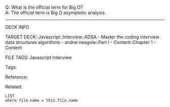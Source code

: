 Q: What is the official term for Big O?  
A: The official term is Big O asymptotic analysis.
<!--ID: 1690027056150-->

---

DECK INFO

TARGET DECK: Javascript::Interview::ADSA - Master the coding interview data structures algorithms - andrei neagoie::Part I - Content::Chapter 1 - Content

FILE TAGS: Javascript Interview

Tags:

Reference:

Related:

```dataview
LIST
where file.name = this.file.name
```
